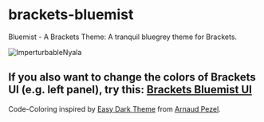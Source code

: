 # brackets-bluemist

Bluemist - A Brackets Theme:
A tranquil bluegrey theme for Brackets.

![ImperturbableNyala](https://user-images.githubusercontent.com/2411715/122670440-58496e00-d1c2-11eb-872c-a0832d579fa4.png)

## If you also want to change the colors of Brackets UI (e.g. left panel), try this: [Brackets Bluemist UI](https://github.com/Huygenz/Brackets-Visual-Modifications)

Code-Coloring inspired by [Easy Dark Theme](https://github.com/apezel/brackets-easy-dark/blob/master/theme.css) from [Arnaud Pezel](https://github.com/apezel).
